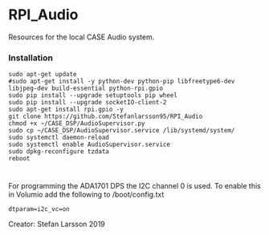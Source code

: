# RPI_Audio
Resources for the local CASE Audio system.
### Installation
```
sudo apt-get update
#sudo apt-get install -y python-dev python-pip libfreetype6-dev libjpeg-dev build-essential python-rpi.gpio
sudo pip install --upgrade setuptools pip wheel
sudo pip install --upgrade socketIO-client-2
sudo apt-get install rpi.gpio -y
git clone https://github.com/Stefanlarsson95/RPI_Audio
chmod +x ~/CASE_DSP/AudioSupervisor.py
sudo cp ~/CASE_DSP/AudioSupervisor.service /lib/systemd/system/
sudo systemctl daemon-reload
sudo systemctl enable AudioSupervisor.service
sudo dpkg-reconfigure tzdata
reboot
```
#
For programming the ADA1701 DPS the I2C channel 0 is used. To enable this in Volumio add
the following to /boot/config.txt

```shell script
dtparam=i2c_vc=on
```




Creator: Stefan Larsson 2019
